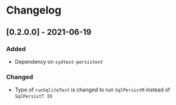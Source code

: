 # Changelog

## [0.2.0.0] - 2021-06-19

### Added

* Dependency on `sydtest-persistent`

### Changed

* Type of `runSqliteTest` is changed to run `SqlPersistM` instead of `SqlPersistT IO`
